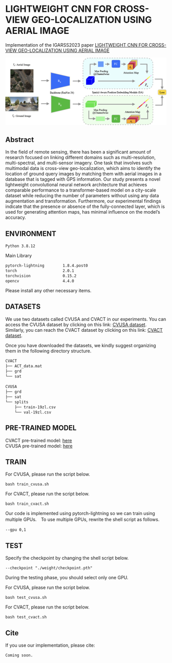 # LIGHTWEIGHT CNN FOR CROSS-VIEW GEO-LOCALIZATION USING AERIAL IMAGE

Implementation of the IGARSS2023 paper [LIGHTWEIGHT CNN FOR CROSS-VIEW GEO-LOCALIZATION USING AERIAL IMAGE]()

<img src="image/model.png" alt="model">

## Abstract

In the field of remote sensing, there has been a significant amount of research focused on linking different domains such as multi-resolution, multi-spectral, and multi-sensor imagery. One task that involves such multimodal data is cross-view geo-localization, which aims to identify the location of ground query images by matching them with aerial images in a database that is tagged with GPS information. Our study presents a novel lightweight convolutional neural network architecture that achieves comparable performance to a transformer-based model on a city-scale dataset while reducing the number of parameters without using any data augmentation and transformation. Furthermore, our experimental findings indicate that the presence or absence of the fully-connected layer, which is used for generating attention maps, has minimal influence on the model’s accuracy.

## ENVIRONMENT
```
Python 3.8.12
```
Main Library
```
pytorch-lightning        1.8.4.post0 
torch                    2.0.1 
torchvision              0.15.2 
opencv                   4.4.0 
```
Please install any other necessary items.

## DATASETS

We use two datasets called CVUSA and CVACT in our experiments. You can access the CVUSA dataset by clicking on this link: [CVUSA dataset](https://mvrl.cse.wustl.edu/datasets/cvusa/). Similarly, you can reach the CVACT dataset by clicking on this link: [CVACT dataset](https://github.com/Liumouliu/OriCNN).

Once you have downloaded the datasets, we kindly suggest organizing them in the following directory structure.
```
CVACT
├── ACT_data.mat
├── grd
└── sat

CVUSA
├── grd
├── sat
└── splits
    ├── train-19zl.csv
    └── val-19zl.csv
```

## PRE-TRAINED MODEL

CVACT pre-trained model: [here](https://drive.google.com/file/d/1np4jkdDCddwjVZxBMJPi9WYAgDqEhu-K/view?usp=drive_link) <br>
CVUSA pre-trained model: [here](https://drive.google.com/file/d/1QrsggSbTczECG39S8EfCR9XsmdjEJ9e8/view?usp=drive_link)

## TRAIN
For CVUSA, please run the script below.
```
bash train_cvusa.sh
```
For CVACT, please run the script below.
```
bash train_cvact.sh
```

Our code is implemented using pytorch-lightning so we can train using multiple GPUs.　To use multiple GPUs, rewrite the shell script as follows.
```
--gpu 0,1
```

## TEST
Specify the checkpoint by changing the shell script below.
```
--checkpoint "./weight/checkpoint.pth"
```
During the testing phase, you should select only one GPU.

For CVUSA, please run the script below.
```
bash test_cvusa.sh
```
For CVACT, please run the script below.
```
bash test_cvact.sh
```

## Cite
If you use our implementation, please cite:
```
Coming soon.
```
